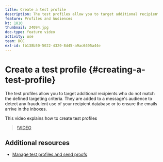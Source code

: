 ```yaml
---
title: Create a test profile
description: The test profiles allow you to target additional recipients who do not match the defined targeting criteria. They are added to a message's audience to detect any fraudulent use of your recipient database or to ensure the emails arrive in the inboxes.
feature: Profiles and Audiences
kt: 1810
thumbnail: 24094.jpg
doc-type: feature video
activity: use
team: DOC
exl-id: fb138b50-5022-4320-8d45-a9ac6405a44e
---
```

# Create a test profile {#creating-a-test-profile}

The test profiles allow you to target additional recipients who do not match the defined targeting criteria. They are added to a message's audience to detect any fraudulent use of your recipient database or to ensure the emails arrive in the inboxes. 

This video explains how to create test profiles

>[!VIDEO](https://video.tv.adobe.com/v/24094?quality=12)

## Additional resources

* [Manage test profiles and send proofs](https://docs.adobe.com/content/help/en/campaign-standard/using/testing-and-sending/preparing-and-testing-messages/managing-test-profiles-and-sending-proofs.html)
